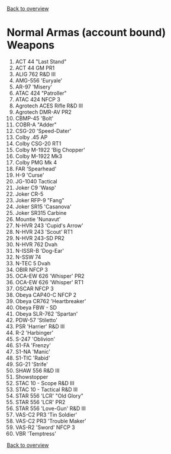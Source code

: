 [Back to overview](../README.md)

# Normal Armas (account bound) Weapons
<ol>
<li>ACT 44 "Last Stand"</li>
<li>ACT 44 GM PR1</li>
<li>ALIG 762 R&D III</li>
<li>AMG-556 'Euryale'</li>
<li>AR-97 'Misery'</li>
<li>ATAC 424 "Patroller"</li>
<li>ATAC 424 NFCP 3</li>
<li>Agrotech ACES Rifle R&D III</li>
<li>Agrotech DMR-AV PR2</li>
<li>CBMP-45 'Bolt'</li>
<li>COBR-A "Adder"</li>
<li>CSG-20 'Speed-Dater'</li>
<li>Colby .45 AP</li>
<li>Colby CSG-20 RT1</li>
<li>Colby M-1922 'Big Chopper'</li>
<li>Colby M-1922 Mk3</li>
<li>Colby PMG Mk 4</li>
<li>FAR 'Spearhead'</li>
<li>H-9 'Curse'</li>
<li>JG-1040 Tactical</li>
<li>Joker C9 'Wasp'</li>
<li>Joker CR-5</li>
<li>Joker RFP-9 "Fang"</li>
<li>Joker SR15 'Casanova'</li>
<li>Joker SR315 Carbine</li>
<li>Mountie 'Nunavut'</li>
<li>N-HVR 243 'Cupid's Arrow'</li>
<li>N-HVR 243 'Scout' RT1</li>
<li>N-HVR 243-SD PR2</li>
<li>N-HVR 762 Dvah</li>
<li>N-ISSR-B 'Dog-Ear'</li>
<li>N-SSW 74</li>
<li>N-TEC 5 Dvah</li>
<li>OBIR NFCP 3</li>
<li>OCA-EW 626 'Whisper' PR2</li>
<li>OCA-EW 626 'Whisper' RT1</li>
<li>OSCAR NFCP 3</li>
<li>Obeya CAP40-C  NFCP 2</li>
<li>Obeya CR762 'Heartbreaker'</li>
<li>Obeya FBW - SD</li>
<li>Obeya SLR-762 'Spartan'</li>
<li>PDW-57 'Stiletto'</li>
<li>PSR 'Harrier' R&D III</li>
<li>R-2 'Harbinger'</li>
<li>S-247 'Oblivion'</li>
<li>S1-FA 'Frenzy'</li>
<li>S1-NA 'Manic'</li>
<li>S1-TIC 'Rabid'</li>
<li>SG-21 'Strife'</li>
<li>SHAW 556 R&D III</li>
<li>Showstopper</li>
<li>STAC 10 - Scope R&D III</li>
<li>STAC 10 - Tactical R&D III</li>
<li>STAR 556 'LCR' "Old Glory"</li>
<li>STAR 556 'LCR' PR2</li>
<li>STAR 556 'Love-Gun' R&D III</li>
<li>VAS-C2 PR3 'Tin Soldier'</li>
<li>VAS-C2 PR3 'Trouble Maker'</li>
<li>VAS-R2 'Sword' NFCP 3</li>
<li>VBR 'Temptress'</li>
</ol>

[Back to overview](../README.md)
